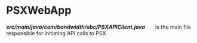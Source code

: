 # PSXWebApp

***src/main/java/com/bandwidth/sbc/PSXAPIClient.java***    &nbsp; &nbsp; &nbsp;          is the main file responsible for initiating API calls to PSX

